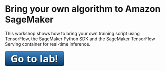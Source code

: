 # Bring your own algorithm to Amazon SageMaker

This workshop shows how to bring your own training script using TensorFlow, the SageMaker Python SDK and the SageMaker TensorFlow Serving container for real-time inference.

[![go to lab](../../_media/go-to-lab.png)](https://github.com/awslabs/amazon-sagemaker-examples/blob/master/sagemaker-python-sdk/tensorflow_script_mode_training_and_serving/tensorflow_script_mode_training_and_serving.ipynb)
